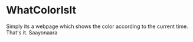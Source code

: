 # WhatColorIsIt

Simply its a webpage which shows the color according to the current time. That's it. Saayonaara
